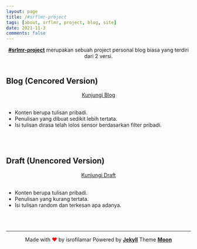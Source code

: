 ```yaml
---
layout: page
title: /#srflmr-project
tags: [about, srflmr, project, blog, site]
date: 2021-11-3
comments: false
---
```

    
<center>
<a href="http://srflmr.my.id"><b>#srlmr-project</b></a> merupakan sebuah project personal blog biasa yang terdiri dari 2 versi.
</center>
<br>

## Blog (Cencored Version)


<center><a href="https://blog.srflmr.my.id" class="btn btn-info">Kunjungi Blog</a></center>
<br>

* Konten berupa tulisan pribadi.
* Penulisan yang dibuat sedikit lebih tertata.
* Isi tulisan dirasa telah lolos sensor berdasarkan filter pribadi.
<br>
<br>

## Draft (Unencored Version)


<center><a href="https://draft.srflmr.my.id" class="btn btn-warning">Kunjungi Draft</a></center>
<br>

* Konten berupa tulisan pribadi.
* Penulisan yang kurang tertata.
* Isi tulisan random dan terkesan apa adanya.
<br>
<br>

 ---

<center> Made with <font color="red">♥</font> by isrofilamar Powered by <a href="http://jekyllrb.com"><b>Jekyll</b></a> Theme <a href="https://taylantatli.github.io/Moon/"><b>Moon</b></a></center>
